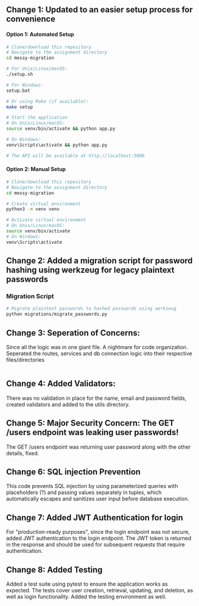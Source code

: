 ## Change 1: Updated to an easier setup process for convenience
#### Option 1: Automated Setup
```bash
# Clone/download this repository
# Navigate to the assignment directory
cd messy-migration

# For Unix/Linux/macOS:
./setup.sh

# For Windows:
setup.bat

# Or using Make (if available):
make setup

# Start the application
# On Unix/Linux/macOS:
source venv/bin/activate && python app.py

# On Windows:
venv\Scripts\activate && python app.py

# The API will be available at http://localhost:5000
```
#### Option 2: Manual Setup
```bash
# Clone/download this repository
# Navigate to the assignment directory
cd messy-migration

# Create virtual environment
python3 -m venv venv

# Activate virtual environment
# On Unix/Linux/macOS:
source venv/bin/activate
# On Windows:
venv\Scripts\activate
```
## Change 2: Added a migration script for password hashing using werkzeug for legacy plaintext passwords
### Migration Script
```bash
# Migrate plaintext passwords to hashed passwords using werkzeug
python migrations/migrate_passwords.py
```
## Change 3: Seperation of Concerns: 
Since all the logic was in one giant file. A nightmare for code organization. Seperated the routes, services and db connection logic into their respective files/directories
``` The current files heirarchy:

```
## Change 4: Added Validators:
There was no validation in place for the name, email and password fields, created validators and added to the utils directory.

## Change 5: Major Security Concern: The GET /users endpoint was leaking user passwords!
The GET /users endpoint was returning user password along with the other details, fixed.

## Change 6: SQL injection Prevention
This code prevents SQL injection by using parameterized queries with placeholders (?) and passing values separately in tuples, which automatically escapes and sanitizes user input before database execution.

## Change 7: Added JWT Authentication for login
For "production-ready purposes", since the login endpoint was not secure, added JWT authentication to the login endpoint. The JWT token is returned in the response and should be used for subsequent requests that require authentication.

## Change 8: Added Testing
Added a test suite using pytest to ensure the application works as expected. The tests cover user creation, retrieval, updating, and deletion, as well as login functionality. Added the testing environment as well.

